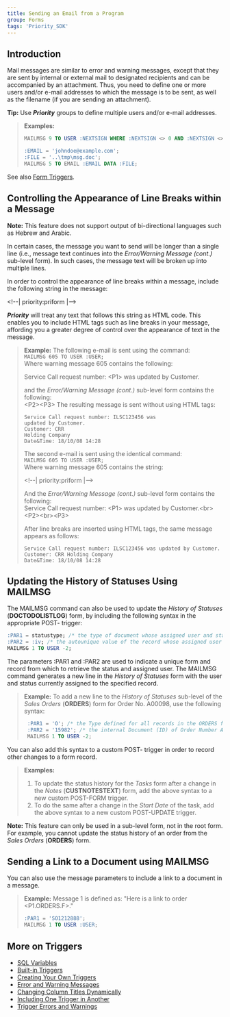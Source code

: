 ```yaml
---
title: Sending an Email from a Program
group: Forms
tags: 'Priority_SDK'
---
```


## Introduction

Mail messages are similar to error and warning messages, except that
they are sent by internal or external mail to designated recipients and
can be accompanied by an attachment. Thus, you need to define one or
more users and/or e-mail addresses to which the message is to be sent,
as well as the filename (if you are sending an attachment).

**Tip:** Use ***Priority*** groups to define multiple users and/or
e-mail addresses.

> **Examples:**
> ```sql
> MAILMSG 9 TO USER :NEXTSIGN WHERE :NEXTSIGN <> 0 AND :NEXTSIGN <> SQL.USER;
> ```
> ```sql
> :EMAIL = 'johndoe@example.com';
> :FILE = '..\tmp\msg.doc';
> MAILMSG 5 TO EMAIL :EMAIL DATA :FILE; 
> ```

See also [Form Triggers](Form-Triggers ).

## Controlling the Appearance of Line Breaks within a Message 


**Note:** This feature does not support output of bi-directional
languages such as Hebrew and Arabic.


In certain cases, the message you want to send will be longer than a
single line (i.e., message text continues into the *Error/Warning
Message (cont.)* sub-level form). In such cases, the message text will
be broken up into multiple lines.

In order to control the appearance of line breaks within a message,
include the following string in the message:

\<!\--\| priority:priform \|\--\>

***Priority*** will treat any text that follows this string as HTML
code. This enables you to include HTML tags such as line breaks in your
message, affording you a greater degree of control over the appearance
of text in the message.

> **Example:** The following e-mail is sent using the command:\
> `MAILMSG 605 TO USER :USER;`\
> Where warning message 605 contains the following:
>
> Service Call request number: \<P1\> was updated by Customer.
>
> and the *Error/Warning Message (cont.)* sub-level form contains the
> following:\
> \<P2\>\<P3\>
> The resulting message is sent without using HTML tags:
> ```
> Service Call request number: ILSC123456 was
> updated by Customer.
> Customer: CRR
> Holding Company
> Date&Time: 18/10/08 14:28
> ```
>
> The second e-mail is sent using the identical command:\
> `MAILMSG 605 TO USER :USER;`\
> Where warning message 605 contains the string:
>
> \<!\--\| priority:priform \|\--\>
>
> And the *Error/Warning Message (cont.)* sub-level form contains the
> following:\
> Service Call request number: \<P1\> was updated by
> Customer.\<br>\<P2>\<br>\<P3>
>
> After line breaks are inserted using HTML tags, the same message
> appears as follows:
> ```
> Service Call request number: ILSC123456 was updated by Customer.
> Customer: CRR Holding Company
> Date&Time: 18/10/08 14:28
> ```

## Updating the History of Statuses Using MAILMSG 

The MAILMSG command can also be used to update the *History of Statuses*
(**DOCTODOLISTLOG**) form, by including the following syntax in the
appropriate POST- trigger:

```sql
:PAR1 = statustype; /* the type of document whose assigned user and status you want to record in the '''DOCTODOLISTLOG''' form */
:PAR2 = :iv; /* the autounique value of the record whose assigned user and status you want to record in the '''DOCTODOLISTLOG''' form */
MAILMSG 1 TO USER -2;
```

The parameters :PAR1 and :PAR2 are used to indicate a unique form and
record from which to retrieve the status and assigned user. The MAILMSG
command generates a new line in the *History of Statuses* form with the
user and status currently assigned to the specified record.

> **Example:** To add a new line to the *History of Statuses* sub-level
> of the *Sales Orders* (**ORDERS**) form for Order No. A00098, use the
> following syntax:
>
> ```sql
>  :PAR1 = 'O'; /* the Type defined for all records in the ORDERS form */ 
>  :PAR2 = '15982'; /* the internal Document (ID) of Order Number A00098 */ 
>  MAILMSG 1 TO USER -2;
> ```

You can also add this syntax to a custom POST- trigger in order to
record other changes to a form record.

> **Examples:**
>
> 1.  To update the status history for the *Tasks* form after a change
>     in the *Notes* (**CUSTNOTESTEXT**) form, add the above syntax to a
>     new custom POST-FORM trigger.
> 2.  To do the same after a change in the *Start Date* of the task, add
>     the above syntax to a new custom POST-UPDATE trigger.


**Note:** This feature can only be used in a sub-level form, not in the
root form. For example, you cannot update the status history of an order
from the *Sales Orders* (**ORDERS**) form.


## Sending a Link to a Document using MAILMSG 

You can also use the message parameters to include a link to a document
in a message.

> **Example:** Message 1 is defined as: \"Here is a link to order
> \<P1.ORDERS.F>.\"
>
> ```sql
> :PAR1 = 'SO1212888'; 
> MAILMSG 1 TO USER :USER; 
> ```

## More on Triggers 

-   [SQL Variables](SQL-Variables )
-   [Built-in Triggers](Built-in-Triggers )
-   [Creating Your Own Triggers](Creating-your-Triggers )
-   [Error and Warning Messages](Errors-and-Warnings )
-   [Changing Column Titles
    Dynamically](Dynamic-Column-Titles )
-   [Including One Trigger in
    Another](Include-Triggers )
-   [Trigger Errors and
    Warnings](Trigger-Errors )
